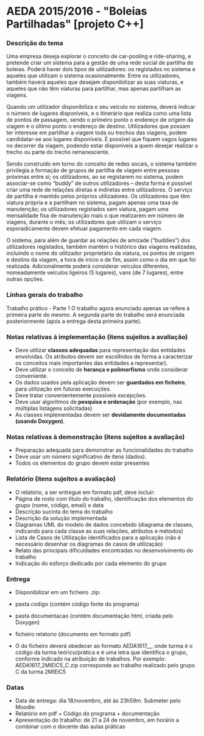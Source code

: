 # AEDA 2015/2016 - "Boleias Partilhadas" [projeto C++]

### Descrição do tema

Uma empresa deseja explorar o conceito de car-pooling e ride-sharing, e pretende criar um sistema para a
gestão de uma rede social de partilha de boleias. Poderá haver dois tipos de utilizadores: os registados no
sistema e aqueles que utilizam o sistema ocasionalmente. Entre os utilizadores, também haverá aqueles que
desejam disponibilizar as suas viaturas, e aqueles que não têm viaturas para partilhar, mas apenas partilham as
viagens.

Quando um utilizador disponibiliza o seu veículo no sistema, deverá indicar o número de lugares disponíveis, e o
itinerário que realiza como uma lista de pontos de passagem, sendo o primeiro ponto o endereço de origem da
viagem e o último ponto o endereço de destino. Utilizadores que possam ter interesse em partilhar a viagem toda
ou trechos das viagens, podem candidatar-se aos lugares disponíveis. É possível que fiquem vagos lugares no
decorrer da viagem, podendo estar disponíveis a quem desejar realizar o trecho ou parte do trecho
remanescente.

Sendo construído em torno do conceito de redes socais, o sistema também privilegia a formação de grupos de
partilha de viagem entre pessoas próximas entre si; os utilizadores, ao se registarem no sistema, podem
associar-se como “buddy” de outros utilizadores – desta forma é possível criar uma rede de relações diretas e
indiretas entre utilizadores. O serviço de partilha é mantido pelos próprios utilizadores. Os utilizadores que têm
viatura própria e a partilham no sistema, pagam apenas uma taxa de manutenção; os utilizadores registados sem
viatura, pagam uma mensalidade fixa de manutenção mais o que realizarem em número de viagens, durante o
mês; os utilizadores que utilizam o serviço esporadicamente devem efetuar pagamento em cada viagem.

O sistema, para além de guardar as relações de amizade (“buddies”) dos utilizadores registados, também
mantém o histórico das viagens realizadas, incluindo o nome do utilizador proprietário da viatura, os pontos de
origem e destino da viagem, a hora de início e de fim, assim como o dia em que foi realizada. Adicionalmente
poderá considerar veículos diferentes, nomeadamente veículos ligeiros (5 lugares), vans (de 7 lugares), entre
outras opções.

### Linhas gerais do trabalho

Trabalho prático - Parte 1
O trabalho agora enunciado apenas se refere à primeira parte do mesmo. 
A segunda parte do trabalho será enunciada posteriormente (após a entrega desta primeira parte).


### Notas relativas à implementação (itens sujeitos a avaliação)
+ Deve utilizar **classes adequadas** para representação das entidades envolvidas. Os atributos devem ser escolhidos de forma a caracterizar os conceitos mais importantes das entidades a representar).
+ Deve utilizar o conceito de **herança e polimorfismo** onde considerar conveniente.
+ Os dados usados pela aplicação devem ser **guardados em ficheiro**, para utilização em futuras execuções.
+ Deve tratar convenientemente possíveis excepções.
+ Deve usar algoritmos de **pesquisa e ordenação** (por exemplo, nas múltiplas listagens solicitadas) 
+ As classes implementadas devem ser **devidamente documentadas (usando Doxygen)**.

### Notas relativas à demonstração (itens sujeitos a avaliação)
+ Preparação adequada para demonstrar as funcionalidades do trabalho
+ Deve usar um número significativo de itens (dados).
+ Todos os elementos do grupo devem estar presentes

### Relatório (itens sujeitos a avaliação)
+ O relatório, a ser entregue em formato pdf, deve incluir:
 + Página de rosto com título do trabalho, identificação dos elementos do grupo (nome, código, email) e data
 + Descrição sucinta do tema do trabalho
 + Descrição da solução implementada
 + Diagramas UML do modelo de dados concebido (diagrama de classes, indicando para cada classe as suas relações, atributos e métodos)
 + Lista de Casos de Utilização identificados para a aplicação (não é necessário desenhar os diagramas de casos de utilização)
 + Relato das principais dificuldades encontradas no desenvolvimento do trabalho
 + Indicação do esforço dedicado por cada elemento do grupo

### Entrega
+ Disponibilizar em um ficheiro <NOME>.zip: 
 + pasta codigo (contém código fonte do programa)
 + pasta documentacao (contém documentação html, criada pelo Doxygen)
 + ficheiro relatorio (documento em formato pdf)

+ O <NOME> do ficheiro deverá obedecer ao formato AEDA1617_<TURMA>_<GRUPO>, onde turma é o código da turma teórico/prática e <GRUPO> é uma letra que identifica o grupo, conforme indicado na atribuição de trabalhos. Por exemplo: AEDA1617_2MIEIC5_C.zip corresponde ao trabalho realizado pelo grupo C da turma 2MIEIC5

### Datas
+ Data de entrega: dia 18/novembro, até às 23h59m. Submeter pelo Moodle:
+ Relatório em pdf + Código do programa + documentação
+ Apresentação do trabalho:  de 21 a 24 de novembro, em horário a combinar com o docente das aulas práticas

